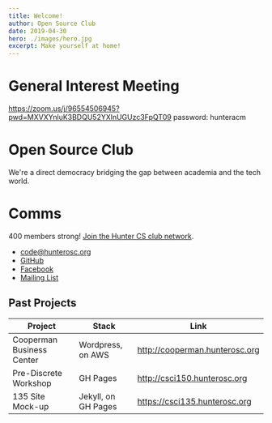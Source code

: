 ```yaml
---
title: Welcome!
author: Open Source Club
date: 2019-04-30
hero: ./images/hero.jpg
excerpt: Make yourself at home!
---
```

# General Interest Meeting 

https://zoom.us/j/96554506945?pwd=MXVXYnluK3BDQU52YXlnUGUzc3FpQT09
password: hunteracm

# Open Source Club

We're a direct democracy bridging the gap between academia and the tech world.

# Comms 

400 members strong! [Join the Hunter CS club network](https://discord.gg/g2frs5m8mv).

* <code@hunterosc.org>
* [GitHub](https://github.com/Hunter-Open-Source-Club)
* [Facebook](https://www.facebook.com/HunterOSC/)
* [Mailing List](https://join.hunterosc.org/)

## Past Projects

| Project | Stack | Link|
|----|----|----|
| Cooperman Business Center | Wordpress, on AWS |  <http://cooperman.hunterosc.org> |
| Pre-Discrete Workshop |  GH Pages | <http://csci150.hunterosc.org> |
| 135 Site Mock-up | Jekyll, on GH Pages | <https://csci135.hunterosc.org> |



